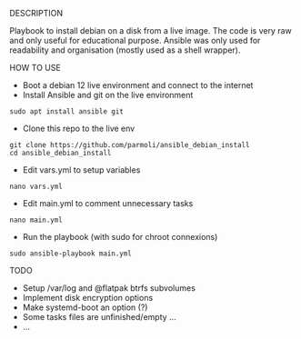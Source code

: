DESCRIPTION

Playbook to install debian on a disk from a live image. The code is very raw and only useful for educational purpose. Ansible was only used for readability and organisation (mostly used as a shell wrapper).

HOW TO USE

- Boot a debian 12 live environment and connect to the internet
- Install Ansible and git on the live environment
```
sudo apt install ansible git
```
- Clone this repo to the live env
```
git clone https://github.com/parmoli/ansible_debian_install
cd ansible_debian_install
```
- Edit vars.yml to setup variables
```
nano vars.yml
```
- Edit main.yml to comment unnecessary tasks
```
nano main.yml
```  
- Run the playbook (with sudo for chroot connexions)
```
sudo ansible-playbook main.yml
```

TODO

- Setup /var/log and @flatpak btrfs subvolumes
- Implement disk encryption options
- Make systemd-boot an option (?)
- Some tasks files are unfinished/empty ...
- ...
